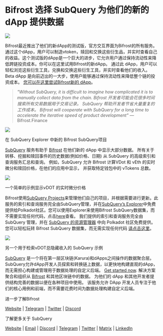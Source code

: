 # Bifrost 选择 SubQuery 为他们的新的 dApp 提供数据

![](https://miro.medium.com/max/1400/0*nqNosmn0y7FHOI42)

Bifrost最近推出了他们的新dApp的测试版，官方交互界面为Bifrost的所有服务。通过这个dApp，用户可以制造vtoken，赎回和交换这些衍生品，并实时查看自己的收益。这个测试版的dApp是一个巨大的进步，它允许用户通过保持流动性来降低跨链投资成本。你可以在这里试用Bifrost的新dApp。 通过此 dApp，用户可以轻松浏览这些衍生工具，兑换和交换这些衍生工具，并实时查看他们的收入。 Beta dApp 是向前迈出的一大步，使用户能够通过保持流动性来降低整个链的投资成本。 [您可以在这里尝试Bifrost新的 dApp](https://apps.bifrost.finance/)。

> _"Without SubQuery, it is difficult to imagine how complicated it is to manually collect data from the chain. Bifrost 开发者可能会花很多时间搜索所有交易数据用于交易记录。 SubQuery 帮助开发者节省大量重复的工作成本。 Bifrost will cooperate with SubQuery for a long time to accelerate the iterative speed of product development"_ — Bifrost.Finance

![](https://miro.medium.com/max/1400/0*_JK-h0rjef6rk1ot)

在 SubQuery Explorer 中新的 Bifrost SubQuery项目

[SubQuery](https://subquery.network/) 服务有助于 [Bifrost](https://bifrost.finance/) 在他们新的 dApp 中显示大部分数据。 所有关于转移、挖掘和赎回事件的历史数据(例如价格、日期) 从 SubQuery 的高级索引和查询服务汇总和查询。 例如，SubQuery 允许 Bifrost 计算VDot 和 vEth 的实时微分和赎回价格，在他们的应用中显示， 并获取特定钱包中的 vTokens 总数。

![](https://miro.medium.com/max/1400/0*WIxvwcgPIHzCf0E3)

一个简单的示例显示vDOT 的实时微分价格

Bifrost使用[SubQuery Projects](https://project.subquery.network/)来管理他们自己的项目，并根据需要进行更新。此服务的索引和查询服务完全由SubQuery管理，并在[SubQuery’s Explorer](https://explorer.subquery.network/)中免费提供给Polkadot社区。您可以使用Explorer来使用Bifrost SubQuery数据集，而不需要实现任何代码，点击[here](https://explorer.subquery.network/subquery/bifrost-finance/subql)查看。 我们提供的索引和查询服务完全由 SubQuery 管理，并在 [SubQuery 的资源管理器](https://explorer.subquery.network/) 中向 Polkadot 社区免费提供。 您可以轻松玩转 Bifrost SubQuery 数据集，而无需实现任何代码 [请点击这里](https://explorer.subquery.network/subquery/bifrost-finance/subql)。

![](https://miro.medium.com/max/1400/0*J9Rao6oyFMxVNWzZ)

另一个用于检索vDOT总隐藏收入的 SubQuery 示例

[SubQuery](https://subquery.network/) 是一个将在第一层区块链(Karura)和dApps之间操作的数据聚合层。SubQuery允许dApp开发人员探索和转换链上数据，以更快地构建直观的dApp，而无需担心构建或管理用于数据处理的自定义后端。 [Get started now](https://doc.subquery.network/). 解决方案聚合和组织从 [Bifrost](https://bifrost.finance/) 和其他区块链中的数据。 为他们的 dApp 和其他开发者提供结构完善的数据以便在各种项目中使用。 该服务允许 DApp 开发人员专注于他们的核心用例和前端，而不需要花费时间为数据处理构建自定义后端。

进一步了解Bifrost

[Website](https://bifrost.finance/) | [Telegram](https://t.me/bifrost_finance) | [Twitter](https://twitter.com/bifrost_finance) | [Discord](https://discord.gg/XjnjdKBNXj)

了解更多关于 SubQuery

[Website](https://subquery.network/) | [Email](mailto:hello@subquery.network) | [Discord](https://discord.com/invite/78zg8aBSMG) | [Telegram](https://t.me/subquerynetwork) | [Twitter](https://twitter.com/subquerynetwork) | [Matrix](https://matrix.to/#/#subquery:matrix.org) | [LinkedIn](https://www.linkedin.com/company/subquery)
